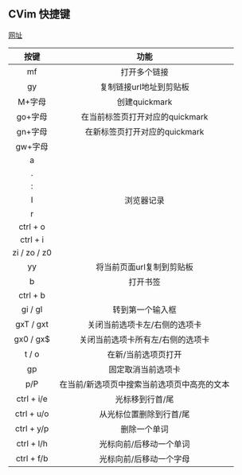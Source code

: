 
## CVim 快捷键

[网址](https://www.cnblogs.com/gongchixin/articles/7347471.html)

| 按键 | 功能 |
|:----:|:---:|
| mf | 打开多个链接 |
| gy | 复制链接url地址到剪贴板 |
| M+字母 | 创建quickmark |
| go+字母 | 在当前标签页打开对应的quickmark |
| gn+字母 | 在新标签页打开对应的quickmark |
| gw+字母 | |
| a | |
| . | |
| : | |
| I | 浏览器记录 |
| r | |
| ctrl + o | |
| ctrl + i | |
| zi / zo / z0 | |
| yy | 将当前页面url复制到剪贴板 |
| b | 打开书签 |
| ctrl + b | |
| gi / gI | 转到第一个输入框 |
| gxT / gxt | 关闭当前选项卡左/右侧的选项卡 |
| gx0 / gx$ | 关闭当前选项卡所有左/右侧的选项卡 |
| t / o | 在新/当前选项页打开 |
| gp | 固定取消当前选项卡 |
| p/P | 在当前/新选项页中搜索当前选项页中高亮的文本 |
| ctrl + i/e | 光标移到行首/尾 |
| ctrl + u/o | 从光标位置删除到行首/尾 |
| ctrl + y/p | 删除一个单词 |
| ctrl + l/h | 光标向前/后移动一个单词 |
| ctrl + f/b | 光标向前/后移动一个字母 |



